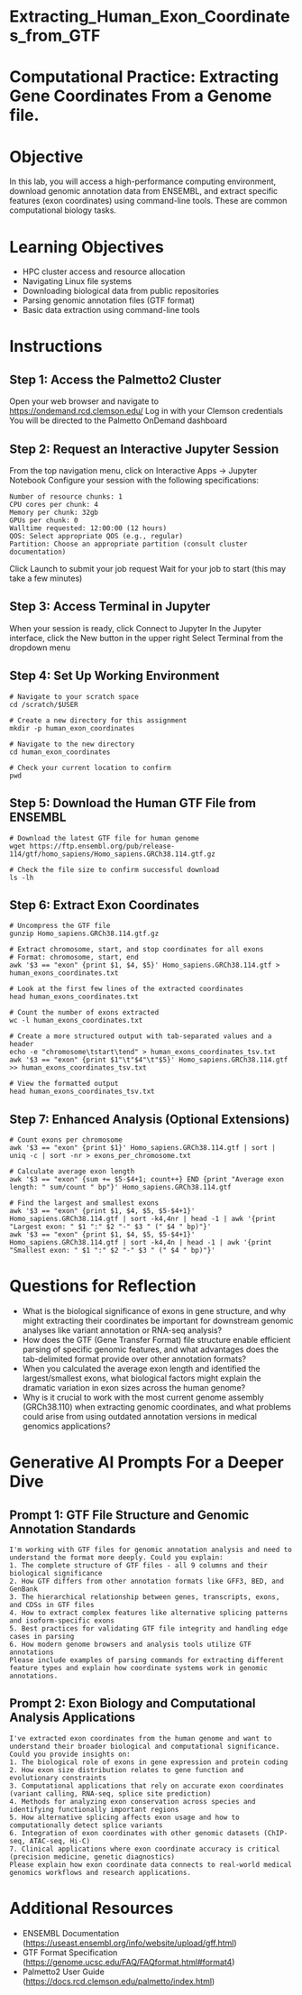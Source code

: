 # Extracting_Human_Exon_Coordinates_from_GTF

# Computational Practice: Extracting Gene Coordinates From a Genome file.

# Objective
In this lab, you will access a high-performance computing environment, download genomic annotation data from ENSEMBL, and extract specific features (exon coordinates) using command-line tools. These are common computational biology tasks.

# Learning Objectives
* HPC cluster access and resource allocation
* Navigating Linux file systems
* Downloading biological data from public repositories
* Parsing genomic annotation files (GTF format)
* Basic data extraction using command-line tools

# Instructions

## Step 1: Access the Palmetto2 Cluster
Open your web browser and navigate to https://ondemand.rcd.clemson.edu/
Log in with your Clemson credentials
You will be directed to the Palmetto OnDemand dashboard

## Step 2: Request an Interactive Jupyter Session
From the top navigation menu, click on Interactive Apps → Jupyter Notebook
Configure your session with the following specifications:
```
Number of resource chunks: 1
CPU cores per chunk: 4
Memory per chunk: 32gb
GPUs per chunk: 0
Walltime requested: 12:00:00 (12 hours)
QOS: Select appropriate QOS (e.g., regular)
Partition: Choose an appropriate partition (consult cluster documentation)
```
Click Launch to submit your job request
Wait for your job to start (this may take a few minutes)

## Step 3: Access Terminal in Jupyter
When your session is ready, click Connect to Jupyter
In the Jupyter interface, click the New button in the upper right
Select Terminal from the dropdown menu

## Step 4: Set Up Working Environment
```
# Navigate to your scratch space
cd /scratch/$USER

# Create a new directory for this assignment
mkdir -p human_exon_coordinates

# Navigate to the new directory
cd human_exon_coordinates

# Check your current location to confirm
pwd
```

## Step 5: Download the Human GTF File from ENSEMBL
```
# Download the latest GTF file for human genome 
wget https://ftp.ensembl.org/pub/release-114/gtf/homo_sapiens/Homo_sapiens.GRCh38.114.gtf.gz

# Check the file size to confirm successful download
ls -lh
```

## Step 6: Extract Exon Coordinates
```
# Uncompress the GTF file
gunzip Homo_sapiens.GRCh38.114.gtf.gz

# Extract chromosome, start, and stop coordinates for all exons
# Format: chromosome, start, end
awk '$3 == "exon" {print $1, $4, $5}' Homo_sapiens.GRCh38.114.gtf > human_exons_coordinates.txt

# Look at the first few lines of the extracted coordinates
head human_exons_coordinates.txt

# Count the number of exons extracted
wc -l human_exons_coordinates.txt

# Create a more structured output with tab-separated values and a header
echo -e "chromosome\tstart\tend" > human_exons_coordinates_tsv.txt
awk '$3 == "exon" {print $1"\t"$4"\t"$5}' Homo_sapiens.GRCh38.114.gtf >> human_exons_coordinates_tsv.txt

# View the formatted output
head human_exons_coordinates_tsv.txt
```

## Step 7: Enhanced Analysis (Optional Extensions)
```
# Count exons per chromosome
awk '$3 == "exon" {print $1}' Homo_sapiens.GRCh38.114.gtf | sort | uniq -c | sort -nr > exons_per_chromosome.txt

# Calculate average exon length
awk '$3 == "exon" {sum += $5-$4+1; count++} END {print "Average exon length: " sum/count " bp"}' Homo_sapiens.GRCh38.114.gtf

# Find the largest and smallest exons
awk '$3 == "exon" {print $1, $4, $5, $5-$4+1}' Homo_sapiens.GRCh38.114.gtf | sort -k4,4nr | head -1 | awk '{print "Largest exon: " $1 ":" $2 "-" $3 " (" $4 " bp)"}'
awk '$3 == "exon" {print $1, $4, $5, $5-$4+1}' Homo_sapiens.GRCh38.114.gtf | sort -k4,4n | head -1 | awk '{print "Smallest exon: " $1 ":" $2 "-" $3 " (" $4 " bp)"}'
```

# Questions for Reflection
* What is the biological significance of exons in gene structure, and why might extracting their coordinates be important for downstream genomic analyses like variant annotation or RNA-seq analysis?
* How does the GTF (Gene Transfer Format) file structure enable efficient parsing of specific genomic features, and what advantages does the tab-delimited format provide over other annotation formats?
* When you calculated the average exon length and identified the largest/smallest exons, what biological factors might explain the dramatic variation in exon sizes across the human genome?
* Why is it crucial to work with the most current genome assembly (GRCh38.110) when extracting genomic coordinates, and what problems could arise from using outdated annotation versions in medical genomics applications?

# Generative AI Prompts For a Deeper Dive

## Prompt 1: GTF File Structure and Genomic Annotation Standards
```
I'm working with GTF files for genomic annotation analysis and need to understand the format more deeply. Could you explain:
1. The complete structure of GTF files - all 9 columns and their biological significance
2. How GTF differs from other annotation formats like GFF3, BED, and GenBank
3. The hierarchical relationship between genes, transcripts, exons, and CDSs in GTF files
4. How to extract complex features like alternative splicing patterns and isoform-specific exons
5. Best practices for validating GTF file integrity and handling edge cases in parsing
6. How modern genome browsers and analysis tools utilize GTF annotations
Please include examples of parsing commands for extracting different feature types and explain how coordinate systems work in genomic annotations.
```
## Prompt 2: Exon Biology and Computational Analysis Applications
```
I've extracted exon coordinates from the human genome and want to understand their broader biological and computational significance. Could you provide insights on:
1. The biological role of exons in gene expression and protein coding
2. How exon size distribution relates to gene function and evolutionary constraints
3. Computational applications that rely on accurate exon coordinates (variant calling, RNA-seq, splice site prediction)
4. Methods for analyzing exon conservation across species and identifying functionally important regions
5. How alternative splicing affects exon usage and how to computationally detect splice variants
6. Integration of exon coordinates with other genomic datasets (ChIP-seq, ATAC-seq, Hi-C)
7. Clinical applications where exon coordinate accuracy is critical (precision medicine, genetic diagnostics)
Please explain how exon coordinate data connects to real-world medical genomics workflows and research applications.
```
# Additional Resources
* ENSEMBL Documentation (https://useast.ensembl.org/info/website/upload/gff.html)
* GTF Format Specification (https://genome.ucsc.edu/FAQ/FAQformat.html#format4)
* Palmetto2 User Guide (https://docs.rcd.clemson.edu/palmetto/index.html)
